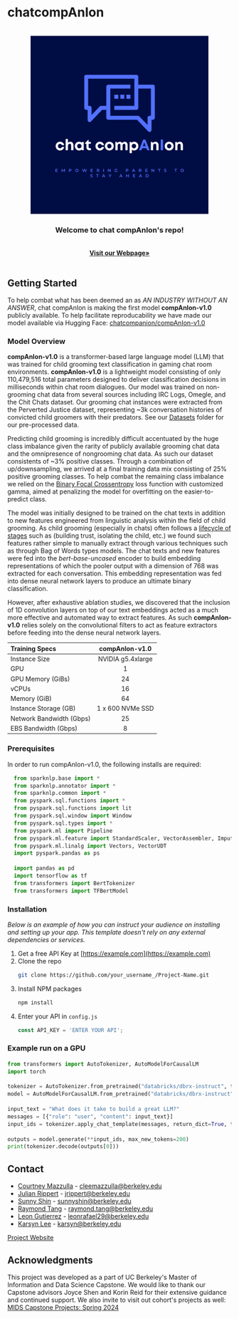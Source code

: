 # chatcompAnIon
<br />
<div align="center">
  <a href="https://https://github.com/chatcompAnIon/chatcompAnIon">
    <img src="images/Chat Companion Logo.png" alt="Logo" width="400" height="400">
  </a>

  <h3 align="center">Welcome to chat compAnIon's repo!</h3>

  <p align="center">
    <br />
    <a href="https://cleemazzulla.github.io/chatcompAnIon/"><strong>Visit our Webpage»</strong></a>
    <br />
    <br />
  </p>
</div>

<!-- ADD IN LATER TABLE OF CONTENTS -->

<!-- GETTING STARTED -->

## Getting Started

To help combat what has been deemed an as *AN INDUSTRY WITHOUT AN ANSWER*, chat compAnIon is making the first model **compAnIon-v1.0** publicly available. To help facilitate reproducability we have made our model available via Hugging Face: [chatcompanion/compAnIon-v1.0](https://huggingface.co/chatcompanion/compAnIon-v1.0)

### Model Overview
**compAnIon-v1.0** is a transformer-based large language model (LLM) that was trained for child grooming text classification in gaming chat room environments. **compAnIon-v1.0** is a lightweight model consisting of only 110,479,516 total parameters designed to deliver classification decisions in milliseconds within chat room dialogues. Our model was trained on non-grooming chat data from several sources including IRC Logs, Omegle, and the Chit Chats dataset. Our grooming chat instances were extracted from the Perverted Justice dataset, representing ~3k conversation histories of convicted child groomers with their predators. See our [Datasets](https://github.com/chatcompAnIon/chatcompAnIon/tree/main/Datasets) folder for our pre-processed data.

Predicting child grooming is incredibly difficult accentuated by the huge class imbalance given the rarity of publicly available grooming chat data and the omnipresence of nongrooming chat data. As such our dataset consistents of ~3% positive classes. Through a combination of up/downsampling, we arrived at a final training data mix consisting of 25% positive grooming classes. To help combat the remaining class imbalance 
we relied on the [Binary Focal Crossentropy](https://arxiv.org/abs/1708.02002v2) loss function with customized gamma, aimed at penalizing the model for overfitting on the easier-to-predict class. 

The model was initially designed to be trained on the chat texts in addition to new features engineered from linguistic analysis within the field of child grooming. As child grooming (especially in chats) often follows a [lifecycle of stages](https://safechild.org/understanding-grooming/) such as (building trust, isolating the child, etc.) we found such features rather simple to manually extract through various techniques such as through Bag of Words types models. The chat texts and new features were fed into the *bert-base-uncased* encoder to build embedding representations of which the pooler output with a dimension of 768 was extracted for each conversation. This embedding representation was fed into dense neural network layers to produce an ultimate binary classification. 

However, after exhaustive ablation studies, we discovered that the inclusion of 1D convolution layers on top of our text embeddings acted as a much more effective and automated way to extract features. As such **compAnIon-v1.0** relies solely on the convolutional filters to act as feature extractors before feeding into the dense neural network layers.

| **Training Specs**  | **compAnIon-v1.0**    | 
| :---         |     :---:      | 
| Instance Size  | NVIDIA g5.4xlarge     | 
| GPU    | 1       | 
| GPU Memory (GiBs)    | 24     | 
| vCPUs    | 16       | 
| Memory (GiB)    | 64      | 
| Instance Storage (GB)    | 1 x 600 NVMe SSD       | 
| Network Bandwidth (Gbps)    | 25       | 
| EBS Bandwidth (Gbps)    | 8       | 

### Prerequisites

In order to run compAnIon-v1.0, the following installs are required: 

  ```python
    from sparknlp.base import *
    from sparknlp.annotator import *
    from sparknlp.common import *
    from pyspark.sql.functions import *
    from pyspark.sql.functions import lit
    from pyspark.sql.window import Window
    from pyspark.sql.types import *
    from pyspark.ml import Pipeline
    from pyspark.ml.feature import StandardScaler, VectorAssembler, Imputer, OneHotEncoder, StringIndexer
    from pyspark.ml.linalg import Vectors, VectorUDT
    import pyspark.pandas as ps
    
    import pandas as pd
    import tensorflow as tf
    from transformers import BertTokenizer
    from transformers import TFBertModel
  ```

### Installation

_Below is an example of how you can instruct your audience on installing and setting up your app. This template doesn't rely on any external dependencies or services._

1. Get a free API Key at [https://example.com](https://example.com)
2. Clone the repo
   ```sh
   git clone https://github.com/your_username_/Project-Name.git
   ```
3. Install NPM packages
   ```sh
   npm install
   ```
4. Enter your API in `config.js`
   ```js
   const API_KEY = 'ENTER YOUR API';
   ```

### Example run on a GPU
 ```python
from transformers import AutoTokenizer, AutoModelForCausalLM
import torch

tokenizer = AutoTokenizer.from_pretrained("databricks/dbrx-instruct", trust_remote_code=True, token="hf_YOUR_TOKEN")
model = AutoModelForCausalLM.from_pretrained("databricks/dbrx-instruct", device_map="auto", torch_dtype=torch.bfloat16, trust_remote_code=True, token="hf_YOUR_TOKEN")

input_text = "What does it take to build a great LLM?"
messages = [{"role": "user", "content": input_text}]
input_ids = tokenizer.apply_chat_template(messages, return_dict=True, tokenize=True, add_generation_prompt=True, return_tensors="pt").to("cuda")

outputs = model.generate(**input_ids, max_new_tokens=200)
print(tokenizer.decode(outputs[0]))

   ```

<!-- CONTACT -->
## Contact

* [Courtney Mazzulla](https://www.linkedin.com/in/courtney-l-mazzulla/) - cleemazzulla@berkeley.edu
* [Julian Rippert](https://www.linkedin.com/in/julianrippert/) - jrippert@berkeley.edu
* [Sunny Shin](https://www.linkedin.com/in/sunnyshin1/) - sunnyshin@berkeley.edu
* [Raymond Tang](https://www.linkedin.com/in/raymond-tang-0807aa1/) - raymond.tang@berkeley.edu
* [Leon Gutierrez](https://www.linkedin.com/in/leongutierrez29/) - leonrafael29@berkeley.edu
* [Karsyn Lee](https://www.linkedin.com/in/karsynlee/) - karsyn@berkeley.edu

[Project Website](https://cleemazzulla.github.io/chatcompAnIon/)


<!-- ACKNOWLEDGMENTS -->
## Acknowledgments

This project was developed as a part of UC Berkeley's Master of Information and Data Science Capstone. We would like to thank our Capstone advisors Joyce Shen and Korin Reid for their extensive guidance and continued support. We also invite to visit out cohort's projects as well: [MIDS Capstone Projects: Spring 2024](https://www.ischool.berkeley.edu/programs/mids/capstone/2024a-spring)
